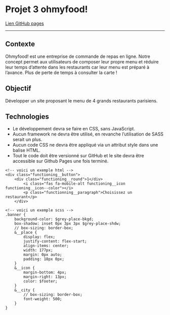 # Projet 3 ohmyfood!
[Lien GitHub pages](https://fabien-t.github.io/Fabien_P3/public/)
***
## Contexte
Ohmyfood! est une entreprise de commande de repas en ligne. Notre concept permet aux
utilisateurs de composer leur propre menu et réduire leur temps d’attente dans les
restaurants car leur menu est préparé à l’avance. Plus de perte de temps à consulter la carte
!

## Objectif
Développer un site proposant le menu de 4 grands restaurants parisiens.

## Technologies
* Le développement devra se faire en CSS, sans JavaScript.
* Aucun framework ne devra être utilisé, en revanche l’utilisation de SASS serait un
plus.
* Aucun code CSS ne devra être appliqué via un attribut style dans une balise HTML.
* Tout le code doit être versionné sur GitHub et le site devra être accessible sur
Github Pages une fois terminé.

```
<!-- voici un exemple html -->
<div class="functioning__button">
    <div class="functioning__round">1</div>
        <i class="fas fa-mobile-alt functioning__icon functioning__icon--color"></i>
        <p class="functionning__paragraph">Choisissez un restaurant</p>                
    </div>

<!-- voici un exemple scss -->
.banner {
    background-color: $grey-place-bkgd;
    box-shadow: inset 0px 3px 3px $grey-place-shdw;
    // box-sizing: border-box;
    &__place {
        display: flex;
        justify-content: flex-start;
        align-items: center;
        width: 177px;
        margin: 0px auto;
        padding: 18px 0px;
    }
    &__icon {
        margin-bottom: 4px;
        margin-right: 13px;
        color: $footer;
    }
    &__city {
        // box-sizing: border-box;
        font-weight: 500;
    }
}
```     